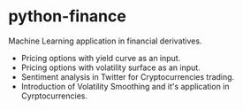# python-finance
Machine Learning application in financial derivatives.
- Pricing options with yield curve as an input.
- Pricing options with volatility surface as an input.
- Sentiment analysis in Twitter for Cryptocurrencies trading.
- Introduction of Volatility Smoothing and it's application in Cyrptocurrencies.
